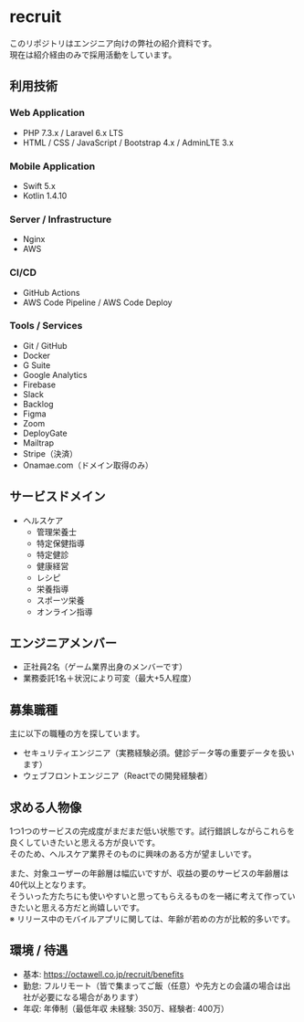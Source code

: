 # recruit

このリポジトリはエンジニア向けの弊社の紹介資料です。  
現在は紹介経由のみで採用活動をしています。

## 利用技術

### Web Application

- PHP 7.3.x / Laravel 6.x LTS
- HTML / CSS / JavaScript / Bootstrap 4.x / AdminLTE 3.x

### Mobile Application

- Swift 5.x
- Kotlin 1.4.10

### Server / Infrastructure

- Nginx
- AWS

### CI/CD

- GitHub Actions
- AWS Code Pipeline / AWS Code Deploy

### Tools / Services

- Git / GitHub
- Docker
- G Suite
- Google Analytics
- Firebase
- Slack
- Backlog
- Figma
- Zoom
- DeployGate
- Mailtrap
- Stripe（決済）
- Onamae.com（ドメイン取得のみ）

## サービスドメイン

- ヘルスケア
  - 管理栄養士
  - 特定保健指導
  - 特定健診
  - 健康経営
  - レシピ
  - 栄養指導
  - スポーツ栄養
  - オンライン指導

## エンジニアメンバー

- 正社員2名（ゲーム業界出身のメンバーです）
- 業務委託1名＋状況により可変（最大+5人程度）

## 募集職種

主に以下の職種の方を探しています。

- セキュリティエンジニア（実務経験必須。健診データ等の重要データを扱います）
- ウェブフロントエンジニア（Reactでの開発経験者）

## 求める人物像

1つ1つのサービスの完成度がまだまだ低い状態です。試行錯誤しながらこれらを良くしていきたいと思える方が良いです。  
そのため、ヘルスケア業界そのものに興味のある方が望ましいです。  
  
また、対象ユーザーの年齢層は幅広いですが、収益の要のサービスの年齢層は40代以上となります。  
そういった方たちにも使いやすいと思ってもらえるものを一緒に考えて作っていきたいと思える方だと尚嬉しいです。  
※ リリース中のモバイルアプリに関しては、年齢が若めの方が比較的多いです。

## 環境 / 待遇

- 基本: https://octawell.co.jp/recruit/benefits
- 勤怠: フルリモート（皆で集まってご飯（任意）や先方との会議の場合は出社が必要になる場合があります）
- 年収: 年俸制（最低年収 未経験: 350万、経験者: 400万）
